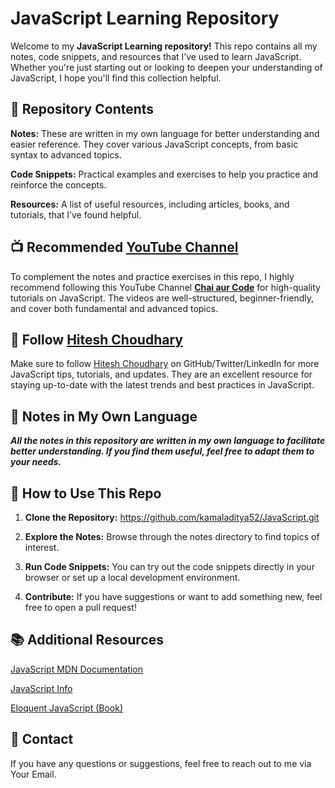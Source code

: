 # **JavaScript Learning Repository**

Welcome to my **JavaScript Learning repository!** This repo contains all my notes, code snippets, and resources that I’ve used to learn JavaScript. Whether you're just starting out or looking to deepen your understanding of JavaScript, I hope you'll find this collection helpful.

## 📂 Repository Contents

**Notes:** These are written in my own language for better understanding and easier reference. They cover various JavaScript concepts, from basic syntax to advanced topics.

**Code Snippets:** Practical examples and exercises to help you practice and reinforce the concepts.

**Resources:** A list of useful resources, including articles, books, and tutorials, that I’ve found helpful.

## 📺 Recommended [YouTube Channel]()

To complement the notes and practice exercises in this repo, I highly recommend following this YouTube Channel **[Chai aur Code](https://youtube.com/playlist?list=PLu71SKxNbfoBuX3f4EOACle2y-tRC5Q37&si=cuesruxJRbn5AwaK)** for high-quality tutorials on JavaScript. The videos are well-structured, beginner-friendly, and cover both fundamental and advanced topics.

## 👤 Follow **[Hitesh Choudhary](https://github.com/hiteshchoudhary)**
Make sure to follow [Hitesh Choudhary](https://github.com/hiteshchoudhary) on GitHub/Twitter/LinkedIn for more JavaScript tips, tutorials, and updates. They are an excellent resource for staying up-to-date with the latest trends and best practices in JavaScript.

## **📝 Notes in My Own Language**
***All the notes in this repository are written in my own language to facilitate better understanding. If you find them useful, feel free to adapt them to your needs.***

## 🚀 How to Use This Repo
1. **Clone the Repository:** https://github.com/kamaladitya52/JavaScript.git

2. **Explore the Notes:** Browse through the notes directory to find topics of interest.

3. **Run Code Snippets:** You can try out the code snippets directly in your browser or set up a local development environment.

4. **Contribute:** If you have suggestions or want to add something new, feel free to open a pull request!

## 📚 Additional Resources
[JavaScript MDN Documentation](https://developer.mozilla.org/en-US/docs/Web/JavaScript)

[JavaScript Info](https://javascript.info/)

[Eloquent JavaScript (Book)](https://eloquentjavascript.net/)

## 📧 Contact
If you have any questions or suggestions, feel free to reach out to me via Your Email.




